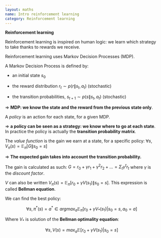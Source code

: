 ```yaml
---
layout: maths
name: Intro reinforcement learning
category: Reinforcement learning
---
```


**Reinforcement learning**

Reinforcement learning is inspired on human logic: we learn which
strategy to take thanks to rewards we receive.

Reinforcement learning uses Markov Decision Processes (MDP).

A Markov Decision Process is defined by:

- an initial state $s_0$

- the reward distribution $r_t \sim p(r \| s_t, a_t)$ (stochastic)

- the transition probabilities, $s_{t+1} \sim p(s \| s_t, a_t)$
(stochastic)

=> **MDP: we know the state and the reward from the previous state only**.

A *policy* is an action for each state, for a given MDP.

=> **a policy can be seen as a strategy: we know where to go at each
state**. In practice the policy is actually the **transition probability
matrix**.

The *value function* is the gain we earn at a state, for a specific
policy: $\forall s, V_\pi(s) = \mathbb{E}_{\pi}[G \| s_0 = s]$

=> **The expected gain takes into account the transition probability.**

The gain is calculated as such:
$G = r_0 + \gamma r_1 + \gamma^2 r_2 +... = \Sigma_t \gamma^t r_t$ where
$\gamma$ is the *discount factor*.

$V$ can also be written
$V_\pi(s) = \mathbb{E}_\pi[r_0 + \gamma V(s_1) \| s_0 = s]$. This
expression is called **Bellman equation**.

We can find the best policy:

$$\forall s, \pi^*(s) = a^* \in argmax_a\mathbb{E}_\pi[r_0 + \gamma V_*(s_1) | s_0 = s, a_0 = a]$$

Where $V_*$ is solution of the **Bellman optimality equation**:

$$\forall s, V(s) = max_a\mathbb{E}[r_0 + \gamma V(s_1) | s_0 = s]$$